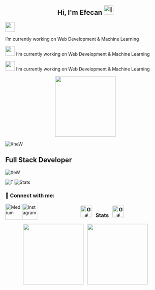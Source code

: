 <h2 align="center">Hi, I'm Efecan <img src="https://camo.githubusercontent.com/e8e7b06ecf583bc040eb60e44eb5b8e0ecc5421320a92929ce21522dbc34c891/68747470733a2f2f6d656469612e67697068792e636f6d2f6d656469612f6876524a434c467a6361737252346961377a2f67697068792e676966" width="30" 
     height="30" alt="IE"></h2>
     
<img src="https://cdn3.emoji.gg/emojis/8468-partner.png" width="30"><p>I’m currently working on Web Development & Machine Learning</p>
<p><img src="https://cdn3.emoji.gg/emojis/6107-partner-maroon.png" width="30"> I’m currently working on Web Development & Machine Learning</p>
<p><img src="https://cdn3.emoji.gg/emojis/8468-partner.png" width="30"> I’m currently working on Web Development & Machine Learning</p>

<p align="center"><img src="https://github-readme-streak-stats.herokuapp.com?user=efecanxrd&theme=tokyonight" height = 190></p>


![XheW](https://i.imgur.com/qHAcfhX.gif)
## Full Stack Developer
![XeW](https://i.imgur.com/qHAcfhX.gif)

![T](https://github-readme-stats.vercel.app/api/top-langs/?username=efecanxrd&layout=compact)
![Stats](https://github-readme-stats.vercel.app/api?username=efecanxrd&bg_color=30,e96443,904e95&title_color=fff&text_color=fff)
### 🤝 Connect with me:
<a href="https://medium.com/@efecanxrd"><img align="left" src="https://raw.githubusercontent.com/yushi1007/yushi1007/main/images/medium.svg" alt="Medium" width="50px"/></a>
<a href="https://instagram.com/efecanxrd"><img align="left" src="https://raw.githubusercontent.com/yushi1007/yushi1007/main/images/instagram.svg" alt="Instagram" width="50px"/></a>
### **<p align="center"> <img src='images/patrick.gif' alt='Gif' height='36'> &nbsp; Stats &nbsp; <img src='images/patrick.gif' alt='Gif' height='36'> </p>**

<p align="center"><img src="https://github-readme-stats.vercel.app/api?username=BBarisKilic&theme=tokyonight&include_all_commits=false&show_icons=true&count_private=true&disable_animations" height = 190> &nbsp; <img src="https://github-readme-stats.vercel.app/api/top-langs/?username=efecanxrd&theme=tokyonight&layout=compact&langs_count=8&hide=Objective-C,C,CMake,Makefile,HTML" height = 190></p>

&nbsp;
